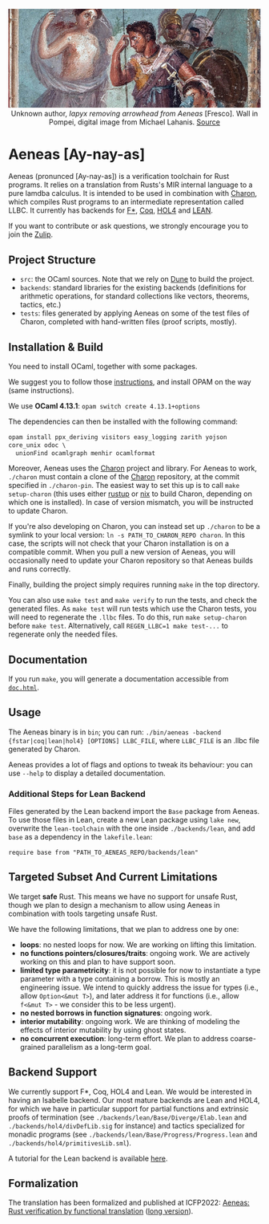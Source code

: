 <p><div style="text-align: center">
<img src="static/Aeneas.jpg"
     alt="Iapyx removing arrowhead from Aeneas" title="Iapyx removing arrowhead from Aeneas"
     style=""/>
<figcaption>
Unknown author, <i>Iapyx removing arrowhead from Aeneas</i> [Fresco].
Wall in Pompei, digital image from Michael Lahanis.
<a href="https://commons.wikimedia.org/w/index.php?curid=1357010">Source</a>
</figcaption>
</div></p>

# Aeneas [Ay-nay-as]

Aeneas (pronunced [Ay-nay-as]) is a verification toolchain for Rust programs.  It relies on a translation from Rusts's MIR
internal language to a pure lamdba calculus.  It is intended to be used in combination with
[Charon](https://github.com/AeneasVerif/charon), which compiles Rust programs to an intermediate
representation called LLBC. It currently has backends for [F\*](https://www.fstar-lang.org),
[Coq](https://coq.inria.fr/), [HOL4](https://hol-theorem-prover.org/) and [LEAN](https://leanprover.github.io/).

If you want to contribute or ask questions, we strongly encourage you to join the [Zulip](https://aeneas-verif.zulipchat.com/).

## Project Structure

- `src`: the OCaml sources. Note that we rely on [Dune](https://github.com/ocaml/dune)
  to build the project.
- `backends`: standard libraries for the existing backends (definitions for
   arithmetic operations, for standard collections like vectors, theorems, tactics, etc.)
- `tests`: files generated by applying Aeneas on some of the test files of Charon,
  completed with hand-written files (proof scripts, mostly).

## Installation & Build

You need to install OCaml, together with some packages.

We suggest you to follow those [instructions](https://ocaml.org/docs/install.html),
and install OPAM on the way (same instructions).

We use **OCaml 4.13.1**: `opam switch create 4.13.1+options`

The dependencies can then be installed with the following command:

```
opam install ppx_deriving visitors easy_logging zarith yojson core_unix odoc \
  unionFind ocamlgraph menhir ocamlformat
```

Moreover, Aeneas uses the [Charon](https://github.com/AeneasVerif/charon) project and library.
For Aeneas to work, `./charon` must contain a clone of the [Charon](https://github.com/AeneasVerif/charon)
repository, at the commit specified in `./charon-pin`.  The easiest way to set this up is to call
`make setup-charon`
(this uses either [rustup](https://rustup.rs/) or [nix](https://nixos.org/download/) to build Charon, depending on which one is installed).
In case of version mismatch, you will be instructed to update Charon.

If you're also developing on Charon, you can instead set up `./charon` to be a symlink to your local version:
`ln -s PATH_TO_CHARON_REPO charon`. In this case, the scripts will not check that your Charon
installation is on a compatible commit. When you pull a new version of Aeneas, you will occasionally
need to update your Charon repository so that Aeneas builds and runs correctly.

Finally, building the project simply requires running `make` in the top
directory.

You can also use `make test` and `make verify` to run the tests, and check
the generated files. As `make test` will run tests which use the Charon tests,
you will need to regenerate the `.llbc` files. To do this, run `make setup-charon` before `make
test`. Alternatively, call `REGEN_LLBC=1 make test-...` to regenerate only the needed files.

## Documentation

If you run `make`, you will generate a documentation accessible from [`doc.html`](./doc.html).

## Usage

The Aeneas binary is in `bin`; you can run: `./bin/aeneas -backend {fstar|coq|lean|hol4} [OPTIONS] LLBC_FILE`,
where `LLBC_FILE` is an .llbc file generated by Charon.

Aeneas provides a lot of flags and options to tweak its behaviour: you can use `--help`
to display a detailed documentation.

### Additional Steps for Lean Backend

Files generated by the Lean backend import the `Base` package from Aeneas.
To use those files in Lean, create a new Lean package using `lake new`,
overwrite the `lean-toolchain` with the one inside `./backends/lean`,
and add `base` as a dependency in the `lakefile.lean`:
```
require base from "PATH_TO_AENEAS_REPO/backends/lean"
```

## Targeted Subset And Current Limitations

We target **safe** Rust. This means we have no support for unsafe Rust, though we plan to
design a mechanism to allow using Aeneas in combination with tools targeting unsafe Rust.

We have the following limitations, that we plan to address one by one:

- **loops**: no nested loops for now. We are working on lifting this limitation.
- **no functions pointers/closures/traits**: ongoing work. We are actively working on this
  and plan to have support soon.
- **limited type parametricity**: it is not possible for now to instantiate a type
  parameter with a type containing a borrow. This is mostly an engineering
  issue. We intend to quickly address the issue for types (i.e., allow `Option<&mut T>`),
  and later address it for functions (i.e., allow `f<&mut T>` - we consider this to
  be less urgent).
- **no nested borrows in function signatures**: ongoing work.
- **interior mutability**: ongoing work. We are thinking of modeling the effects of
  interior mutability by using ghost states.
- **no concurrent execution**: long-term effort. We plan to address coarse-grained
  parallelism as a long-term goal.

## Backend Support

We currently support F\*, Coq, HOL4 and Lean. We would be interested in having an Isabelle
backend. Our most mature backends are Lean and HOL4, for which we have in particular
support for partial functions and extrinsic proofs of termination (see
`./backends/lean/Base/Diverge/Elab.lean` and `./backends/hol4/divDefLib.sig` for instance)
and tactics specialized for monadic programs (see
`./backends/lean/Base/Progress/Progress.lean` and `./backends/hol4/primitivesLib.sml`).

A tutorial for the Lean backend is available [here](./tests/lean/Tutorial.lean).

## Formalization

The translation has been formalized and published at ICFP2022: [Aeneas: Rust
verification by functional
translation](https://dl.acm.org/doi/abs/10.1145/3547647)
([long version](https://arxiv.org/abs/2206.07185)).
